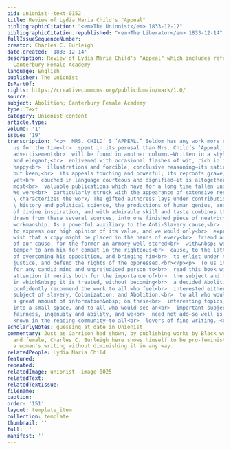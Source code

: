 ```yaml
---
pid: unionist--text-0152
title: Review of Lydia Maria Child's "Appeal"
bibliographicCitation: "<em>The Unionist</em> 1833-12-12"
bibliographicCitation.republished: "<em>The Liberator</em> 1833-12-14"
fullIssueSequenceNumber: 
creator: Charles C. Burleigh
date.created: '1833-12-14'
description: Review of Lydia Maria Child's "Appeal" which includes references to the
  Canterbury Female Academy
language: English
publisher: The Unionist
IsPartOf: 
rights: https://creativecommons.org/publicdomain/mark/1.0/
source: 
subject: Abolition; Canterbury Female Academy
type: Text
category: Unionist content
article.type: 
volume: '1'
issue: '19'
transcription: "<p>  MRS. CHILD’ S ‘APPEAL.” Seldom has any work more richly repaid
  us for the time<br>  spent in its perusal than Mrs. Child’s ‘Appeal,’ of which an
  advertisement<br>  will be found in another column.—Written in a style, easy, simple
  and elegant;<br>  enlivened with occasional flashes of wit, rich in important facts,
  happy<br>  illustrations and forcible, conclusive reasoning—its satire delicate
  but keen;<br>  its appeals touching and powerful; its reproofs grave, just and severe,
  yet<br>  couched in language courteous and dignified—it is altogether one of the
  most<br>  valuable publications which have for a long time fallen under our eye.
  We were<br>  particularly struck with the appearance of extensive research which<br>
  \ characterizes the work/ The gifted authoress lays under contribution; law,<br>
  \ history and political science, the productions of human genius, and the<br>  records
  of divine inspiration, and with admirable skill and taste combines the<br>  materials
  drawn from these several sources, into one finished piece of neat<br>  &amp; polished
  workmanship. As a powerful auxiliary to the Anti-Slavery cause,<br>  we feel unable
  to express our high opinion of its value, and we would only<br>  express our ardent
  wish that a copy might be placed in the hands of every<br>  friend and every enemy
  of our cause, for the former an armory well stored<br>  with&nbsp; weapons of approved
  temper to arm him for combat in the righteous<br>  cause, to the latter the means
  of overcoming his opposition, and bringing him<br>  to enlist under the banner of
  justice, and defend the rights of the oppressed.<br></p><p>  To us it appears impossible
  for any candid mind and unprejudiced person to<br>  read this book with the&nbsp;
  attention it merits both for the importance of<br>  the subject and for the manner
  in which&nbsp; it is treated, without becoming<br>  a decided Abolitionist. We can
  confidently recommend the work to all who feel<br>  interested either way on the
  subject of slavery, Colonization, and Abolition,<br>  to all who would wish for
  a great amount of information&nbsp; on these<br>  interesting topics, compressed
  into a small space, and to all who would see an<br>  important subject handled with&nbsp;
  fairness, ingenuity and ability, and we<br>  need not add—so well is Mrs. Child
  known in the reading community—to all<br>  lovers of fine writing.—<br>  <em>Unionist</em></p>"
scholarlyNotes: guessing at date in Unionist
commentary: Just as Garrison had shown, by publishing works by Black writers male
  and female, Charles C. Burleigh here shows himself to be pro-feminist in praising
  a woman's writing without diminishing it in any way.
relatedPeople: Lydia Maria Child
featured: 
repeated: 
relatedImage: unionist--image-0025
relatedText: 
relatedTextIssue: 
filename: 
caption: 
order: '151'
layout: template_item
collection: template
thumbnail: ''
full: ''
manifest: ''
---
```

